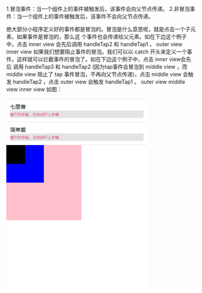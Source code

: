 1.冒泡事件：当一个组件上的事件被触发后，该事件会向父节点传递。
2.非冒泡事件：当一个组件上的事件被触发后，该事件不会向父节点传递。

绝大部分小程序定义好的事件都是冒泡的。冒泡是什么意思呢，就是点击一个子元素，如果事件是冒泡的，那么这
个事件也会传递给父元素。如在下边这个例子中，点击 inner view 会先后调用 handleTap2 和 handleTap1 。
<view id="outer" bindtap="handleTap1">
outer view
<view id="inner" bindtap="handleTap2">
 inner view
</view>
</view>
如果我们想要阻止事件的冒泡。我们可以以 catch 开头来定义一个事件。这样就可以拦截事件的冒泡了。如在下边这个例子中，点击 inner view会先后
调用 handleTap3 和 handleTap2 (因为tap事件会冒泡到 middle view ，而 middle view 阻止了 tap 事件冒泡，不再向父节点传递)，点击
middle view 会触发 handleTap2 ，点击 outer view 会触发 handleTap1 。
<view id="outer" bindtap="handleTap1">
outer view
 <view id="middle" catchtap="handleTap2">
middle view
  <view id="inner" bindtap="handleTap3">
inner view
  </view>
 </view>
</view>
如图：













![image](https://github.com/ZhPo/chats/blob/master/pages/%E4%BA%8B%E4%BB%B6%E5%86%92%E6%B3%A1%E5%92%8C%E9%98%BB%E6%AD%A2/event.png)
